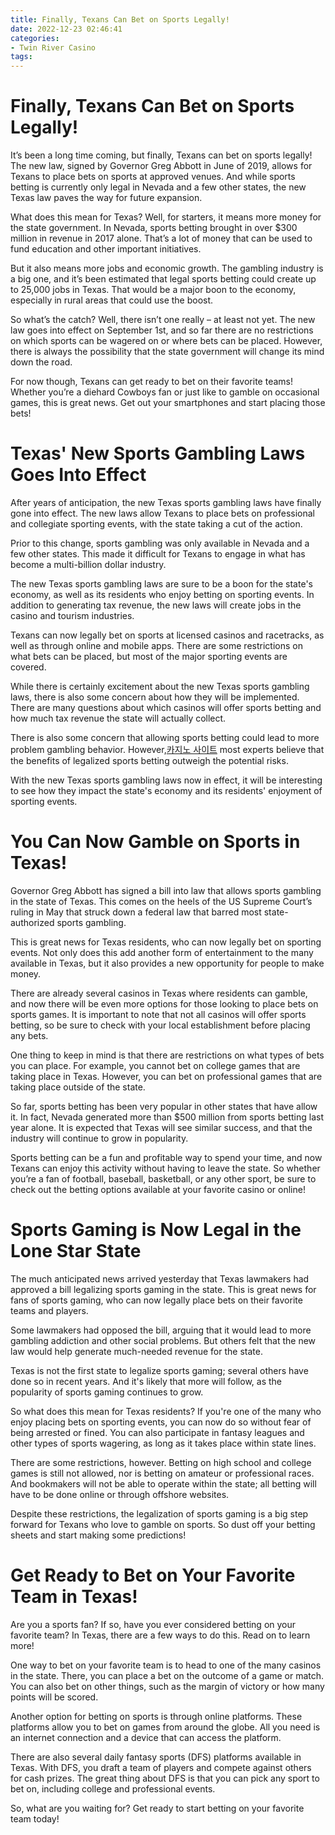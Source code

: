 ```yaml
---
title: Finally, Texans Can Bet on Sports Legally!
date: 2022-12-23 02:46:41
categories:
- Twin River Casino
tags:
---
```



#  Finally, Texans Can Bet on Sports Legally!

It’s been a long time coming, but finally, Texans can bet on sports legally! The new law, signed by Governor Greg Abbott in June of 2019, allows for Texans to place bets on sports at approved venues. And while sports betting is currently only legal in Nevada and a few other states, the new Texas law paves the way for future expansion.

What does this mean for Texas? Well, for starters, it means more money for the state government. In Nevada, sports betting brought in over $300 million in revenue in 2017 alone. That’s a lot of money that can be used to fund education and other important initiatives.

But it also means more jobs and economic growth. The gambling industry is a big one, and it’s been estimated that legal sports betting could create up to 25,000 jobs in Texas. That would be a major boon to the economy, especially in rural areas that could use the boost.

So what’s the catch? Well, there isn’t one really – at least not yet. The new law goes into effect on September 1st, and so far there are no restrictions on which sports can be wagered on or where bets can be placed. However, there is always the possibility that the state government will change its mind down the road.

For now though, Texans can get ready to bet on their favorite teams! Whether you’re a diehard Cowboys fan or just like to gamble on occasional games, this is great news. Get out your smartphones and start placing those bets!

#  Texas' New Sports Gambling Laws Goes Into Effect

After years of anticipation, the new Texas sports gambling laws have finally gone into effect. The new laws allow Texans to place bets on professional and collegiate sporting events, with the state taking a cut of the action.

Prior to this change, sports gambling was only available in Nevada and a few other states. This made it difficult for Texans to engage in what has become a multi-billion dollar industry.

The new Texas sports gambling laws are sure to be a boon for the state's economy, as well as its residents who enjoy betting on sporting events. In addition to generating tax revenue, the new laws will create jobs in the casino and tourism industries.

Texans can now legally bet on sports at licensed casinos and racetracks, as well as through online and mobile apps. There are some restrictions on what bets can be placed, but most of the major sporting events are covered.

While there is certainly excitement about the new Texas sports gambling laws, there is also some concern about how they will be implemented. There are many questions about which casinos will offer sports betting and how much tax revenue the state will actually collect.

There is also some concern that allowing sports betting could lead to more problem gambling behavior. However,[카지노 사이트](https://choegocasino.com/) most experts believe that the benefits of legalized sports betting outweigh the potential risks.

With the new Texas sports gambling laws now in effect, it will be interesting to see how they impact the state's economy and its residents' enjoyment of sporting events.

#  You Can Now Gamble on Sports in Texas!

Governor Greg Abbott has signed a bill into law that allows sports gambling in the state of Texas. This comes on the heels of the US Supreme Court’s ruling in May that struck down a federal law that barred most state-authorized sports gambling.

This is great news for Texas residents, who can now legally bet on sporting events. Not only does this add another form of entertainment to the many available in Texas, but it also provides a new opportunity for people to make money.

There are already several casinos in Texas where residents can gamble, and now there will be even more options for those looking to place bets on sports games. It is important to note that not all casinos will offer sports betting, so be sure to check with your local establishment before placing any bets.

One thing to keep in mind is that there are restrictions on what types of bets you can place. For example, you cannot bet on college games that are taking place in Texas. However, you can bet on professional games that are taking place outside of the state.

So far, sports betting has been very popular in other states that have allow it. In fact, Nevada generated more than $500 million from sports betting last year alone. It is expected that Texas will see similar success, and that the industry will continue to grow in popularity.

Sports betting can be a fun and profitable way to spend your time, and now Texans can enjoy this activity without having to leave the state. So whether you’re a fan of football, baseball, basketball, or any other sport, be sure to check out the betting options available at your favorite casino or online!

#  Sports Gaming is Now Legal in the Lone Star State

The much anticipated news arrived yesterday that Texas lawmakers had approved a bill legalizing sports gaming in the state. This is great news for fans of sports gaming, who can now legally place bets on their favorite teams and players.

Some lawmakers had opposed the bill, arguing that it would lead to more gambling addiction and other social problems. But others felt that the new law would help generate much-needed revenue for the state.

Texas is not the first state to legalize sports gaming; several others have done so in recent years. And it's likely that more will follow, as the popularity of sports gaming continues to grow.

So what does this mean for Texas residents? If you're one of the many who enjoy placing bets on sporting events, you can now do so without fear of being arrested or fined. You can also participate in fantasy leagues and other types of sports wagering, as long as it takes place within state lines.

There are some restrictions, however. Betting on high school and college games is still not allowed, nor is betting on amateur or professional races. And bookmakers will not be able to operate within the state; all betting will have to be done online or through offshore websites.

Despite these restrictions, the legalization of sports gaming is a big step forward for Texans who love to gamble on sports. So dust off your betting sheets and start making some predictions!

#  Get Ready to Bet on Your Favorite Team in Texas!

Are you a sports fan? If so, have you ever considered betting on your favorite team? In Texas, there are a few ways to do this. Read on to learn more!

One way to bet on your favorite team is to head to one of the many casinos in the state. There, you can place a bet on the outcome of a game or match. You can also bet on other things, such as the margin of victory or how many points will be scored.

Another option for betting on sports is through online platforms. These platforms allow you to bet on games from around the globe. All you need is an internet connection and a device that can access the platform.

There are also several daily fantasy sports (DFS) platforms available in Texas. With DFS, you draft a team of players and compete against others for cash prizes. The great thing about DFS is that you can pick any sport to bet on, including college and professional events.

So, what are you waiting for? Get ready to start betting on your favorite team today!